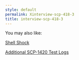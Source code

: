 ```yaml
---
style: default
permalink: Xinterview-scp-418-3
title: interview-scp-418-3
---
```

You may also like:

[Shell Shock](http://scp-wiki.net/shell-shock)

[Additional SCP-1420 Test Logs](http://scp-wiki.net/additional-scp-1420-test-logs-can-be-found-here)
